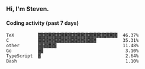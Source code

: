 ### Hi, I'm Steven.

#### Coding activity (past 7 days)
```
TeX         ▓▓▓▓▓▓▓▓▓▓▓▓▓▓▓▓▓▓▓▓▓▓▓▓▓▓▓▓▓▓  46.37%
C           ▓▓▓▓▓▓▓▓▓▓▓▓▓▓▓▓▓▓▓▓▓▓          35.31%
other       ▓▓▓▓▓▓▓                         11.48%
Go          ▓▓                               3.10%
TypeScript  ▓                                2.64%
Bash                                         1.10%
```
